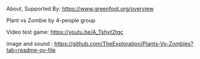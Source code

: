 About, Supported By: https://www.greenfoot.org/overview

Plant vs Zombie by 4-people group

Video test game: https://youtu.be/A_Tshyt2tgc

image and sound : https://github.com/TheExploration/Plants-Vs-Zombies?tab=readme-ov-file
